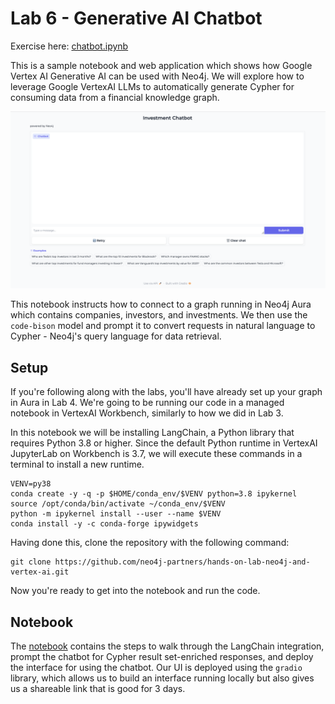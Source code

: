 # Lab 6 - Generative AI Chatbot

Exercise here: [chatbot.ipynb](chatbot.ipynb)

This is a sample notebook and web application which shows how Google Vertex AI Generative AI can be used with Neo4j. We will explore how to leverage Google VertexAI LLMs to automatically generate Cypher for consuming data from a financial knowledge graph.

![chatbot_ui](images/investment_chatbot.png)

This notebook instructs how to connect to a graph running in Neo4j Aura which contains companies, investors, and investments. We then use the `code-bison` model and prompt it to convert requests in natural language to Cypher - Neo4j's query language for data retrieval.

## Setup

If you're following along with the labs, you'll have already set up your graph in Aura in Lab 4. We're going to be running our code in a managed notebook in VertexAI Workbench, similarly to how we did in Lab 3.

In this notebook we will be installing LangChain, a Python library that requires Python 3.8 or higher. Since the default Python runtime in VertexAI JupyterLab on Workbench is 3.7, we will execute these commands in a terminal to install a new runtime.

    VENV=py38
    conda create -y -q -p $HOME/conda_env/$VENV python=3.8 ipykernel
    source /opt/conda/bin/activate ~/conda_env/$VENV
    python -m ipykernel install --user --name $VENV
    conda install -y -c conda-forge ipywidgets

Having done this, clone the repository with the following command:

    git clone https://github.com/neo4j-partners/hands-on-lab-neo4j-and-vertex-ai.git

Now you're ready to get into the notebook and run the code.

## Notebook

The [notebook](chatbot.ipynb) contains the steps to walk through the LangChain integration, prompt the chatbot for Cypher result set-enriched responses, and deploy the interface for using the chatbot. Our UI is deployed using the `gradio` library, which allows us to build an interface running locally but also gives us a shareable link that is good for 3 days.
